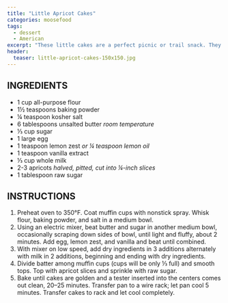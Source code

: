 ```yaml
---
title: "Little Apricot Cakes"
categories: moosefood
tags: 
  - dessert
  - American
excerpt: "These little cakes are a perfect picnic or trail snack. They are not very sweet, and the apricots add a bite of tartness. Also try plums, cherries, or berries."
header:
  teaser: little-apricot-cakes-150x150.jpg
---
```


## INGREDIENTS
* 1 cup all-purpose flour
* 1½ teaspoons baking powder
* ¼ teaspoon kosher salt
* 6 tablespoons unsalted butter *room temperature*
* ⅓ cup sugar
* 1 large egg
* 1 teaspoon lemon zest *or ¼ teaspoon lemon oil*
* 1 teaspoon vanilla extract
* ⅓ cup whole milk
* 2-3 apricots *halved, pitted, cut into ¼-inch slices*
* 1 tablespoon raw sugar

## INSTRUCTIONS
1. Preheat oven to 350°F. Coat muffin cups with nonstick spray. Whisk flour, baking powder, and salt in a medium bowl.
2. Using an electric mixer, beat butter and sugar in another medium bowl, occasionally scraping down sides of bowl, until light and fluffy, about 2 minutes. Add egg, lemon zest, and vanilla and beat until combined.
3. With mixer on low speed, add dry ingredients in 3 additions alternately with milk in 2 additions, beginning and ending with dry ingredients.
4. Divide batter among muffin cups (cups will be only ⅓ full) and smooth tops. Top with apricot slices and sprinkle with raw sugar.
5. Bake until cakes are golden and a tester inserted into the centers comes out clean, 20–25 minutes. Transfer pan to a wire rack; let pan cool 5 minutes. Transfer cakes to rack and let cool completely.
